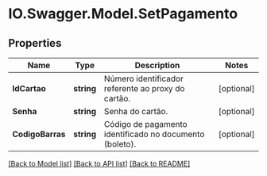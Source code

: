 # IO.Swagger.Model.SetPagamento
## Properties

Name | Type | Description | Notes
------------ | ------------- | ------------- | -------------
**IdCartao** | **string** | Número identificador referente ao proxy do cartão. | [optional] 
**Senha** | **string** | Senha do cartão. | [optional] 
**CodigoBarras** | **string** | Código de pagamento identificado no documento (boleto). | [optional] 

[[Back to Model list]](../README.md#documentation-for-models) [[Back to API list]](../README.md#documentation-for-api-endpoints) [[Back to README]](../README.md)

